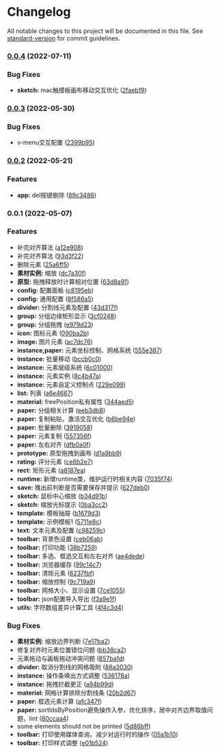 # Changelog

All notable changes to this project will be documented in this file. See [standard-version](https://github.com/conventional-changelog/standard-version) for commit guidelines.

### [0.0.4](https://github.com/StreakingMan/vue3-resume-editor/compare/v0.0.3...v0.0.4) (2022-07-11)


### Bug Fixes

* **sketch:** mac触摸板画布移动交互优化 ([2faeb19](https://github.com/StreakingMan/vue3-resume-editor/commit/2faeb19ab42f4692ae872f2ea5508a8a637afa8f))

### [0.0.3](https://github.com/StreakingMan/vue3-resume-editor/compare/v0.0.2...v0.0.3) (2022-05-30)


### Bug Fixes

* v-menu交互配置 ([2399b95](https://github.com/StreakingMan/vue3-resume-editor/commit/2399b95740d9f98c209b97a14619a7220ef8ab2d))

### [0.0.2](https://github.com/StreakingMan/vue3-resume-editor/compare/v0.0.1...v0.0.2) (2022-05-21)


### Features

* **app:** del按键删除 ([89c3488](https://github.com/StreakingMan/vue3-resume-editor/commit/89c34888a7a3d20fe76d7fd8efdcb411edbde59d))

### 0.0.1 (2022-05-07)


### Features

* 补完对齐算法 ([a12e908](https://github.com/StreakingMan/vue3-resume-editor/commit/a12e908dac62da54ce013e627c611d89f23f0807))
* 补完对齐算法 ([93d3f22](https://github.com/StreakingMan/vue3-resume-editor/commit/93d3f2234d1288c6cd1e031a9a860eddea6abb38))
* 删除元素 ([25a6ff5](https://github.com/StreakingMan/vue3-resume-editor/commit/25a6ff5009a626f49b09f65f52ee5fb94dac7b2c))
* **素材实例:** 缩放 ([dc7a30f](https://github.com/StreakingMan/vue3-resume-editor/commit/dc7a30f817336b27afa43c2f16b25cf9211f1f08))
* **原型:** 拖拽释放时计算相对位置 ([63d8a91](https://github.com/StreakingMan/vue3-resume-editor/commit/63d8a916086e727f1c8be324885143d2aca061c9))
* **config:** 配置面板 ([c8195eb](https://github.com/StreakingMan/vue3-resume-editor/commit/c8195eb8918c68e9251f6acfe526306ebc11e548))
* **config:** 通用配置 ([8f586a5](https://github.com/StreakingMan/vue3-resume-editor/commit/8f586a5e9f65709702793823c0f0a80cfc4b019a))
* **divider:** 分割线元素及配置 ([43d317f](https://github.com/StreakingMan/vue3-resume-editor/commit/43d317f94fdd0986880ff923ab611b2807a3f738))
* **group:** 分组边缘矩形显示 ([3cf0248](https://github.com/StreakingMan/vue3-resume-editor/commit/3cf024823067f6fe787ccd7b469a4a3e53765806))
* **group:** 分组拖拽 ([e979d23](https://github.com/StreakingMan/vue3-resume-editor/commit/e979d23fd801c003ac94b29a04b89ed87982a661))
* **icon:** 图标元素 ([090ba2b](https://github.com/StreakingMan/vue3-resume-editor/commit/090ba2b27f9ff28e5f88c98294a78932216b8cdf))
* **image:** 图片元素 ([ac7dc76](https://github.com/StreakingMan/vue3-resume-editor/commit/ac7dc76e1cd19d866a46c53930b055b2ef03b8dd))
* **instance,paper:** 元素坐标控制、网格系统 ([555e387](https://github.com/StreakingMan/vue3-resume-editor/commit/555e387308c7e3f7face43fd2b2c597cadbce74f))
* **instance:** 批量移动 ([bccb0c0](https://github.com/StreakingMan/vue3-resume-editor/commit/bccb0c0f958e75a4bc2ebc8050d50a59d79cff25))
* **instance:** 元素层级系统 ([6c01000](https://github.com/StreakingMan/vue3-resume-editor/commit/6c01000e682b03e059298cbabe8852bd78a0f250))
* **instance:** 元素实例 ([8c4b47a](https://github.com/StreakingMan/vue3-resume-editor/commit/8c4b47a02cf60f555886c1370cad76ff4dbe3e9a))
* **instance:** 元素自定义控制点 ([229e099](https://github.com/StreakingMan/vue3-resume-editor/commit/229e099d1404654ec599490aa802c4ef82b8a570))
* **list:** 列表 ([a6e4667](https://github.com/StreakingMan/vue3-resume-editor/commit/a6e466726a751a93e1e94bb540d86f63fee4b1f4))
* **material:** freePosition私有属性 ([344aed5](https://github.com/StreakingMan/vue3-resume-editor/commit/344aed517ea899b96a4552e1e8ff07bd1382bf23))
* **paper:** 分组相关计算 ([eeb3db8](https://github.com/StreakingMan/vue3-resume-editor/commit/eeb3db86fa98a10d714247e50c1e379f1dec7e9e))
* **paper:** 复制粘贴，激活交互优化 ([b6be94e](https://github.com/StreakingMan/vue3-resume-editor/commit/b6be94ed1c01238da7ce6968c3ef7e80a0ee61c9))
* **paper:** 批量删除 ([3919058](https://github.com/StreakingMan/vue3-resume-editor/commit/391905834894c900a0fc358181be2595924c6feb))
* **paper:** 元素复制 ([557356f](https://github.com/StreakingMan/vue3-resume-editor/commit/557356f28a9932be931c8d1b05ece98f25310930))
* **paper:** 左右对齐 ([dfb0a0f](https://github.com/StreakingMan/vue3-resume-editor/commit/dfb0a0fa2355c397d331f2364b95326eb44c0155))
* **prototype:** 原型拖拽到画布 ([d1a9bb9](https://github.com/StreakingMan/vue3-resume-editor/commit/d1a9bb989d0ca98db59000086f00e3892989a957))
* **rating:** 评分元素 ([ce6b2e7](https://github.com/StreakingMan/vue3-resume-editor/commit/ce6b2e71ad7d7a6e4b584dc8c0285549b5873495))
* **rect:** 矩形元素 ([a8187ea](https://github.com/StreakingMan/vue3-resume-editor/commit/a8187eaaf1c5b4abe86982f8276747ed40c471a0))
* **runtime:** 新增runtime类，维护运行时相关内容 ([7035f74](https://github.com/StreakingMan/vue3-resume-editor/commit/7035f749108a8671a674da439fc7799e4de9be0d))
* **save:** 推出前判断是否需要保存并提示 ([627deb0](https://github.com/StreakingMan/vue3-resume-editor/commit/627deb0b43e7a5aedbffbeffb3b803fe75200887))
* **sketch:** 鼠标中心缩放 ([b34d91b](https://github.com/StreakingMan/vue3-resume-editor/commit/b34d91b3bf82c4c88920bfa8805c7499adc5a090))
* **sketch:** 缩放光标提示 ([0ba3cc2](https://github.com/StreakingMan/vue3-resume-editor/commit/0ba3cc25fa043f7648ff94d9fd2a8db631d2722a))
* **template:** 模板抽屉 ([b1679d3](https://github.com/StreakingMan/vue3-resume-editor/commit/b1679d3971b0b3aa355a0042b60c8ff987af7a5c))
* **template:** 示例模板1 ([5711e8c](https://github.com/StreakingMan/vue3-resume-editor/commit/5711e8c06acf6522b18f6fe319dd7028ec8ed3c7))
* **text:** 文本元素及配置 ([c98259c](https://github.com/StreakingMan/vue3-resume-editor/commit/c98259c45b275fb7cbf44872ced491c6925342f7))
* **toolbar:** 背景色设置 ([ceb06ab](https://github.com/StreakingMan/vue3-resume-editor/commit/ceb06abf149b795938b081a2d1cf25958a2b13fc))
* **toolbar:** 打印功能 ([38b7259](https://github.com/StreakingMan/vue3-resume-editor/commit/38b725929f9158af8571bd73609f65d895ce2639))
* **toolbar:** 多选、框选交互和左右对齐 ([ae4dede](https://github.com/StreakingMan/vue3-resume-editor/commit/ae4dede20cd23d609b3bccaabfb391e61b54f49d))
* **toolbar:** 浏览器缓存 ([99c14c7](https://github.com/StreakingMan/vue3-resume-editor/commit/99c14c7dc8e581764d642bcde9c1136ad41027cc))
* **toolbar:** 清除元素 ([6237fbf](https://github.com/StreakingMan/vue3-resume-editor/commit/6237fbf2a71a882f94031ea602de04cd0877a742))
* **toolbar:** 缩放控制 ([9c719a9](https://github.com/StreakingMan/vue3-resume-editor/commit/9c719a90202db4c368d4454191de038bbb534ffa))
* **toolbar:** 网格大小、显示设置 ([7ce1055](https://github.com/StreakingMan/vue3-resume-editor/commit/7ce1055719f1ffee76bf1ee196974a0851773723))
* **toolbar:** json配置导入导出 ([f3a9e1f](https://github.com/StreakingMan/vue3-resume-editor/commit/f3a9e1f73d23569ed69f97aab6184f6456b0667e))
* **utils:** 字符数组差异计算工具 ([4f4c3d4](https://github.com/StreakingMan/vue3-resume-editor/commit/4f4c3d4414f42fb1f7b48e188cfce7b890d86b58))


### Bug Fixes

* **素材实例:** 缩放边界判断 ([7e17ba2](https://github.com/StreakingMan/vue3-resume-editor/commit/7e17ba2dc1ec8ab8b8762d05114fa0e77e684f02))
* 修复对齐时元素位置错位问题 ([bb38ca2](https://github.com/StreakingMan/vue3-resume-editor/commit/bb38ca2ee0aa8ca2733a547207fc13e500a999d5))
* 元素拖动与画板拖动冲突问题 ([857ba1d](https://github.com/StreakingMan/vue3-resume-editor/commit/857ba1dc0e87d2fd05ad5ca1ed9c0d9d44117b9a))
* **divider:** 取消分割线的网格吸附 ([88a3030](https://github.com/StreakingMan/vue3-resume-editor/commit/88a30302ff30865d14eb0699901ac6b334d404be))
* **instance:** 操作条唤出方式调整 ([536178a](https://github.com/StreakingMan/vue3-resume-editor/commit/536178a94f06105bf064606b1e2f2551072144a4))
* **instance:** 拖拽拦截更正 ([a94b99d](https://github.com/StreakingMan/vue3-resume-editor/commit/a94b99d5533789b96b754ab5d26997cf2cbec6fd))
* **material:** 网格计算排除分割线条 ([20b2d67](https://github.com/StreakingMan/vue3-resume-editor/commit/20b2d6794ede2da011b3c35f415b8367b24db8a0))
* **paper:** 框选元素计算 ([afc347f](https://github.com/StreakingMan/vue3-resume-editor/commit/afc347f5d9d686e026a0de35d3db17cd6e0837a3))
* **paper:** sortIdsByPosition避免操作入参，优化排序，居中对齐边界取值问题，lint ([80ccaa4](https://github.com/StreakingMan/vue3-resume-editor/commit/80ccaa43cca871fafdd045b22706c8b9d932f088))
* some elements should not be printed ([5d86bff](https://github.com/StreakingMan/vue3-resume-editor/commit/5d86bffb4fcfe601f67a566ef6baa0e4e543aa9e))
* **toolbar:** 打印使用媒体查询，减少对运行时的操作 ([05a1b10](https://github.com/StreakingMan/vue3-resume-editor/commit/05a1b105c3a69d356d6d10e4ea29397e9f2d09bf))
* **toolbar:** 打印样式调整 ([e01b524](https://github.com/StreakingMan/vue3-resume-editor/commit/e01b5242d2a6216bb844ac2e0762c962e912be10))
